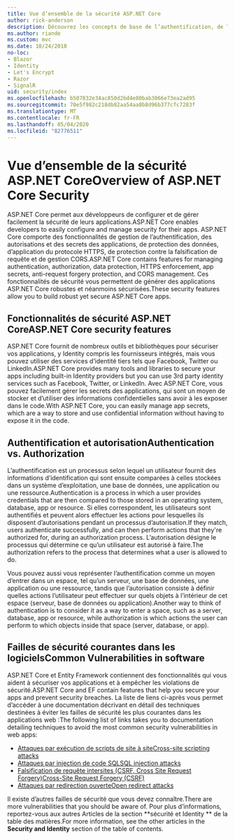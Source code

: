 ```yaml
---
title: Vue d’ensemble de la sécurité ASP.NET Core
author: rick-anderson
description: Découvrez les concepts de base de l’authentification, de l’autorisation et de la sécurité dans ASP.NET Core.
ms.author: riande
ms.custom: mvc
ms.date: 10/24/2018
no-loc:
- Blazor
- Identity
- Let's Encrypt
- Razor
- SignalR
uid: security/index
ms.openlocfilehash: b507832e34ac850d2bd4e80bab3066e73ea2ad95
ms.sourcegitcommit: 70e5f982c218db82aa54aa8b8d96b377cfc7283f
ms.translationtype: MT
ms.contentlocale: fr-FR
ms.lasthandoff: 05/04/2020
ms.locfileid: "82776511"
---
```

# <a name="overview-of-aspnet-core-security"></a><span data-ttu-id="7924f-103">Vue d’ensemble de la sécurité ASP.NET Core</span><span class="sxs-lookup"><span data-stu-id="7924f-103">Overview of ASP.NET Core Security</span></span>

<span data-ttu-id="7924f-104">ASP.NET Core permet aux développeurs de configurer et de gérer facilement la sécurité de leurs applications.</span><span class="sxs-lookup"><span data-stu-id="7924f-104">ASP.NET Core enables developers to easily configure and manage security for their apps.</span></span> <span data-ttu-id="7924f-105">ASP.NET Core comporte des fonctionnalités de gestion de l’authentification, des autorisations et des secrets des applications, de protection des données, d’application du protocole HTTPS, de protection contre la falsification de requête et de gestion CORS.</span><span class="sxs-lookup"><span data-stu-id="7924f-105">ASP.NET Core contains features for managing authentication, authorization, data protection, HTTPS enforcement, app secrets, anti-request forgery protection, and CORS management.</span></span> <span data-ttu-id="7924f-106">Ces fonctionnalités de sécurité vous permettent de générer des applications ASP.NET Core robustes et néanmoins sécurisées.</span><span class="sxs-lookup"><span data-stu-id="7924f-106">These security features allow you to build robust yet secure ASP.NET Core apps.</span></span>

## <a name="aspnet-core-security-features"></a><span data-ttu-id="7924f-107">Fonctionnalités de sécurité ASP.NET Core</span><span class="sxs-lookup"><span data-stu-id="7924f-107">ASP.NET Core security features</span></span>

<span data-ttu-id="7924f-108">ASP.NET Core fournit de nombreux outils et bibliothèques pour sécuriser vos applications, y Identity compris les fournisseurs intégrés, mais vous pouvez utiliser des services d’identité tiers tels que Facebook, Twitter ou LinkedIn.</span><span class="sxs-lookup"><span data-stu-id="7924f-108">ASP.NET Core provides many tools and libraries to secure your apps including built-in Identity providers but you can use 3rd party identity services such as Facebook, Twitter, or LinkedIn.</span></span> <span data-ttu-id="7924f-109">Avec ASP.NET Core, vous pouvez facilement gérer les secrets des applications, qui sont un moyen de stocker et d’utiliser des informations confidentielles sans avoir à les exposer dans le code.</span><span class="sxs-lookup"><span data-stu-id="7924f-109">With ASP.NET Core, you can easily manage app secrets, which are a way to store and use confidential information without having to expose it in the code.</span></span>

## <a name="authentication-vs-authorization"></a><span data-ttu-id="7924f-110">Authentification et autorisation</span><span class="sxs-lookup"><span data-stu-id="7924f-110">Authentication vs. Authorization</span></span>

<span data-ttu-id="7924f-111">L’authentification est un processus selon lequel un utilisateur fournit des informations d’identification qui sont ensuite comparées à celles stockées dans un système d’exploitation, une base de données, une application ou une ressource.</span><span class="sxs-lookup"><span data-stu-id="7924f-111">Authentication is a process in which a user provides credentials that are then compared to those stored in an operating system, database, app or resource.</span></span> <span data-ttu-id="7924f-112">Si elles correspondent, les utilisateurs sont authentifiés et peuvent alors effectuer les actions pour lesquelles ils disposent d’autorisations pendant un processus d’autorisation.</span><span class="sxs-lookup"><span data-stu-id="7924f-112">If they match, users authenticate successfully, and can then perform actions that they're authorized for, during an authorization process.</span></span> <span data-ttu-id="7924f-113">L’autorisation désigne le processus qui détermine ce qu’un utilisateur est autorisé à faire.</span><span class="sxs-lookup"><span data-stu-id="7924f-113">The authorization refers to the process that determines what a user is allowed to do.</span></span>

<span data-ttu-id="7924f-114">Vous pouvez aussi vous représenter l’authentification comme un moyen d’entrer dans un espace, tel qu’un serveur, une base de données, une application ou une ressource, tandis que l’autorisation consiste à définir quelles actions l’utilisateur peut effectuer sur quels objets à l’intérieur de cet espace (serveur, base de données ou application).</span><span class="sxs-lookup"><span data-stu-id="7924f-114">Another way to think of authentication is to consider it as a way to enter a space, such as a server, database, app or resource, while authorization is which actions the user can perform to which objects inside that space (server, database, or app).</span></span>

## <a name="common-vulnerabilities-in-software"></a><span data-ttu-id="7924f-115">Failles de sécurité courantes dans les logiciels</span><span class="sxs-lookup"><span data-stu-id="7924f-115">Common Vulnerabilities in software</span></span>

<span data-ttu-id="7924f-116">ASP.NET Core et Entity Framework contiennent des fonctionnalités qui vous aident à sécuriser vos applications et à empêcher les violations de sécurité.</span><span class="sxs-lookup"><span data-stu-id="7924f-116">ASP.NET Core and EF contain features that help you secure your apps and prevent security breaches.</span></span> <span data-ttu-id="7924f-117">La liste de liens ci-après vous permet d’accéder à une documentation décrivant en détail des techniques destinées à éviter les failles de sécurité les plus courantes dans les applications web :</span><span class="sxs-lookup"><span data-stu-id="7924f-117">The following list of links takes you to documentation detailing techniques to avoid the most common security vulnerabilities in web apps:</span></span>

* [<span data-ttu-id="7924f-118">Attaques par exécution de scripts de site à site</span><span class="sxs-lookup"><span data-stu-id="7924f-118">Cross-site scripting attacks</span></span>](xref:security/cross-site-scripting)
* [<span data-ttu-id="7924f-119">Attaques par injection de code SQL</span><span class="sxs-lookup"><span data-stu-id="7924f-119">SQL injection attacks</span></span>](/ef/core/querying/raw-sql)
* [<span data-ttu-id="7924f-120">Falsification de requête intersites (CSRF, Cross Site Request Forgery)</span><span class="sxs-lookup"><span data-stu-id="7924f-120">Cross-Site Request Forgery (CSRF)</span></span>](xref:security/anti-request-forgery)
* [<span data-ttu-id="7924f-121">Attaques par redirection ouverte</span><span class="sxs-lookup"><span data-stu-id="7924f-121">Open redirect attacks</span></span>](xref:security/preventing-open-redirects)

<span data-ttu-id="7924f-122">Il existe d’autres failles de sécurité que vous devez connaître.</span><span class="sxs-lookup"><span data-stu-id="7924f-122">There are more vulnerabilities that you should be aware of.</span></span> <span data-ttu-id="7924f-123">Pour plus d’informations, reportez-vous aux autres Articles de la section \*\*sécurité et Identity \*\* de la table des matières.</span><span class="sxs-lookup"><span data-stu-id="7924f-123">For more information, see the other articles in the **Security and Identity** section of the table of contents.</span></span>
